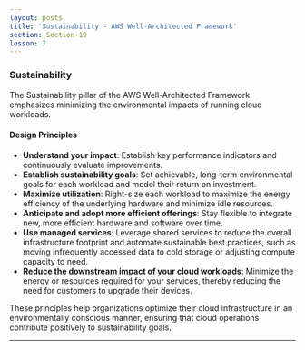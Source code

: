 ```yaml
---
layout: posts
title: 'Sustainability - AWS Well-Architected Framework'
section: Section-19
lesson: 7
---
```


### Sustainability

The Sustainability pillar of the AWS Well-Architected Framework emphasizes minimizing the environmental impacts of running cloud workloads.

<!-- pagebreak -->

#### Design Principles

- **Understand your impact**: Establish key performance indicators and continuously evaluate improvements.
- **Establish sustainability goals**: Set achievable, long-term environmental goals for each workload and model their return on investment.
- **Maximize utilization**: Right-size each workload to maximize the energy efficiency of the underlying hardware and minimize idle resources.
- **Anticipate and adopt more efficient offerings**: Stay flexible to integrate new, more efficient hardware and software over time.
- **Use managed services**: Leverage shared services to reduce the overall infrastructure footprint and automate sustainable best practices, such as moving infrequently accessed data to cold storage or adjusting compute capacity to need.
- **Reduce the downstream impact of your cloud workloads**: Minimize the energy or resources required for your services, thereby reducing the need for customers to upgrade their devices.

<!-- pagebreak -->

These principles help organizations optimize their cloud infrastructure in an environmentally conscious manner, ensuring that cloud operations contribute positively to sustainability goals.

---
